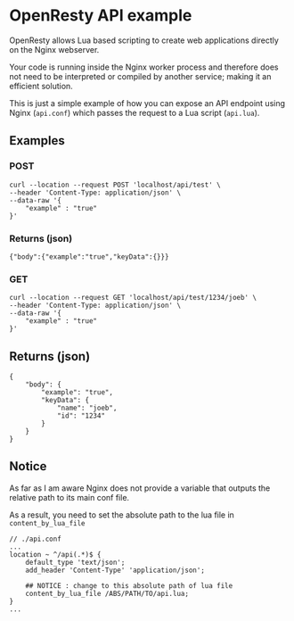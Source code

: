 # OpenResty API example

OpenResty allows Lua based scripting to create web applications directly on the Nginx webserver.

Your code is running inside the Nginx worker process and therefore does not need to be interpreted or compiled by another service; making it an efficient solution.

This is just a simple example of how you can expose an API endpoint using Nginx (`api.conf`) which passes the request to a Lua script (`api.lua`). 

## Examples
### POST
````
curl --location --request POST 'localhost/api/test' \
--header 'Content-Type: application/json' \
--data-raw '{
	"example" : "true"
}'
````
### Returns (json)
````
{"body":{"example":"true","keyData":{}}}
````

### GET
````
curl --location --request GET 'localhost/api/test/1234/joeb' \
--header 'Content-Type: application/json' \
--data-raw '{
	"example" : "true"
}'
````
## Returns (json)
````
{
    "body": {
        "example": "true",
        "keyData": {
            "name": "joeb",
            "id": "1234"
        }
    }
}
````

## Notice
As far as I am aware Nginx does not provide a variable that outputs the relative path to its main conf file.

As a result, you need to set the absolute path to the lua file in `content_by_lua_file` 

````
// ./api.conf
...
location ~ ^/api(.*)$ {
    default_type 'text/json';
    add_header 'Content-Type' 'application/json';

    ## NOTICE : change to this absolute path of lua file
    content_by_lua_file /ABS/PATH/TO/api.lua;
}
...
````
